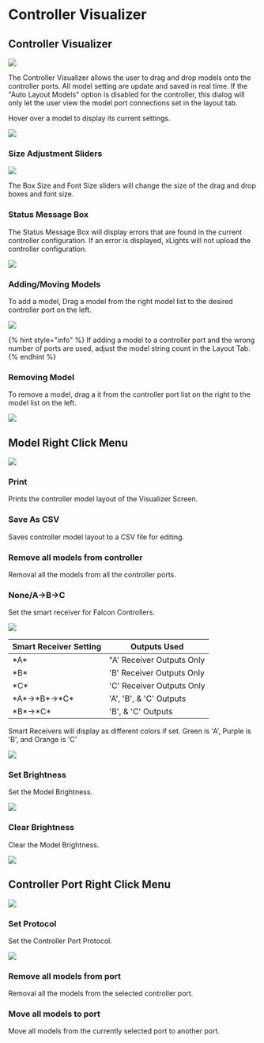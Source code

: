 # Controller Visualizer

## Controller Visualizer

![](<../../../.gitbook/assets/image (830).png>)

The Controller Visualizer allows the user to drag and drop models onto the controller ports. All model setting are update and saved in real time. If the "Auto Layout Models" option is disabled for the controller, this dialog will only let the user view the model port connections set in the layout tab.

Hover over a model to display its current settings.

![](<../../../.gitbook/assets/image (828).png>)

### Size Adjustment Sliders

![](<../../../.gitbook/assets/image (343).png>)

The Box Size and Font Size sliders will change the size of the drag and drop boxes and font size.

### Status Message Box

The Status Message Box will display errors that are found in the current controller configuration. If an error is displayed, xLights will not upload the controller configuration.

![](<../../../.gitbook/assets/image (738).png>)

### Adding/Moving Models

To add a model, Drag a model from the right model list to the desired controller port on the left.

![](../../../.gitbook/assets/visulalizer.gif)

{% hint style="info" %}
If adding a model to a controller port and the wrong number of ports are used, adjust the model string count in the Layout Tab.
{% endhint %}

### Removing Model

To remove a model, drag a it from the controller port list on the right to the model list on the left.

![](../../../.gitbook/assets/visulalizerremove.gif)

## Model Right Click Menu

![](<../../../.gitbook/assets/image (61).png>)

### Print

Prints the controller model layout of the Visualizer Screen.&#x20;

### Save As CSV

Saves controller model layout to a CSV file for editing.

### Remove all models from controller

Removal all the models from all the controller ports.

### None/A->B->C

Set the smart receiver for Falcon Controllers.

![](<../../../.gitbook/assets/image (87).png>)

| Smart Receiver Setting | Outputs Used              |
| ---------------------- | ------------------------- |
| \*A\*                  | "A' Receiver Outputs Only |
| \*B\*                  | 'B' Receiver Outputs Only |
| \*C\*                  | 'C' Receiver Outputs Only |
| \*A\*->\*B\*->\*C\*    | 'A', 'B', & 'C' Outputs   |
| \*B\*->\*C\*           | 'B', & 'C' Outputs        |

Smart Receivers will display as different colors if set. Green is 'A', Purple is 'B', and Orange is 'C'

![](<../../../.gitbook/assets/image (177).png>)

### Set Brightness

Set the Model Brightness.

![](<../../../.gitbook/assets/image (207).png>)

### Clear Brightness

Clear the Model Brightness.

![](<../../../.gitbook/assets/image (15).png>)

## Controller Port Right Click Menu

![](<../../../.gitbook/assets/image (35).png>)

### Set Protocol

Set the Controller Port Protocol.

![](<../../../.gitbook/assets/image (74).png>)

### Remove all models from port

Removal all the models from the selected controller port.

### Move all models to port

Move all models from the currently selected port to another port.

